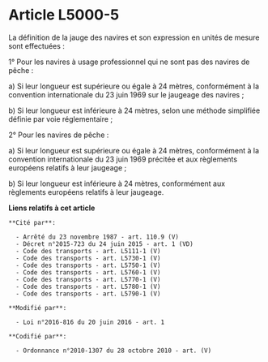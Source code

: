 # Article L5000-5

La définition de la jauge des navires et son expression en unités de mesure sont effectuées : 

1° Pour les navires à usage professionnel qui ne sont pas des navires de pêche : 

a) Si leur longueur est supérieure ou égale à 24 mètres, conformément à la convention internationale du 23 juin 1969 sur le
jaugeage des navires ; 

b) Si leur longueur est inférieure à 24 mètres, selon une méthode simplifiée définie par voie réglementaire ; 

2° Pour les navires de pêche : 

a) Si leur longueur est supérieure ou égale à 24 mètres, conformément à la convention internationale du 23 juin 1969 précitée
et aux règlements européens relatifs à leur jaugeage ; 

b) Si leur longueur est inférieure à 24 mètres, conformément aux règlements européens relatifs à leur jaugeage.

**Liens relatifs à cet article**

	**Cité par**:

	  - Arrêté du 23 novembre 1987 - art. 110.9 (V)
	  - Décret n°2015-723 du 24 juin 2015 - art. 1 (VD)
	  - Code des transports - art. L5111-1 (V)
	  - Code des transports - art. L5730-1 (V)
	  - Code des transports - art. L5750-1 (V)
	  - Code des transports - art. L5760-1 (V)
	  - Code des transports - art. L5770-1 (V)
	  - Code des transports - art. L5780-1 (V)
	  - Code des transports - art. L5790-1 (V)

	**Modifié par**:

	  - Loi n°2016-816 du 20 juin 2016 - art. 1

	**Codifié par**:

	  - Ordonnance n°2010-1307 du 28 octobre 2010 - art. (V)

